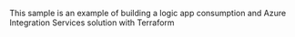 This sample is an example of building a logic app consumption and Azure Integration Services solution with Terraform
